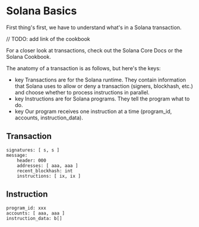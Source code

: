 # Solana Basics

First thing's first, we have to understand what's in a Solana transaction.

// TODO: add link of the cookbook

For a closer look at transactions, check out the Solana Core Docs or the Solana Cookbook.

The anatomy of a transaction is as follows, but here's the keys:
- key Transactions are for the Solana runtime. They contain information that Solana uses to allow or deny a transaction (signers, blockhash, etc.) and choose whether to process instructions in parallel.
- key Instructions are for Solana programs. They tell the program what to do.
- key Our program receives one instruction at a time (program_id, accounts, instruction_data).

## Transaction
```
signatures: [ s, s ]
message:
    header: 000
    addresses: [ aaa, aaa ]
    recent_blockhash: int
    instructions: [ ix, ix ]
```
## Instruction
```
program_id: xxx
accounts: [ aaa, aaa ]
instruction_data: b[]
```

